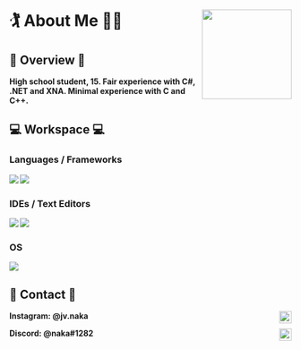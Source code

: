 # 🏌 About Me 🤸‍♂️ <image src="Profile.png" align="right" width="160px" height="160px">

## 📒 Overview 📒
  
<b>High school student, 15. Fair experience with C#, .NET and XNA. Minimal experience with C and C++.<b/> 

## 💻 Workspace 💻

### Languages / Frameworks

<img src="https://img.shields.io/badge/C%23-239120?style=for-the-badge&logo=c-sharp&logoColor=white">  
<img src="https://img.shields.io/badge/.NET-512BD4?style=for-the-badge&logo=dotnet&logoColor=white">

### IDEs / Text Editors

<img src="https://img.shields.io/badge/Visual_Studio-5C2D91?style=for-the-badge&logo=visual%20studio&logoColor=white">
<img src="https://img.shields.io/badge/Notepad++-90E59A.svg?style=for-the-badge&logo=notepad%2B%2B&logoColor=black">

### OS

<img src="https://img.shields.io/badge/Windows-0078D6?style=for-the-badge&logo=windows&logoColor=white">
  
## 💬 Contact 💬
  
<b> 
  Instagram: @jv.naka 
  <img src="https://img.shields.io/badge/Instagram-E4405F?style=for-the-badge&logo=instagram&logoColor=white" align="right" height="22px">

  Discord: @naka#1282
  <img src="https://img.shields.io/badge/Discord-5865F2?style=for-the-badge&logo=discord&logoColor=white" title="@vnaka#1282" align="right" height="22px">
<b/>
